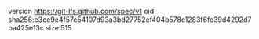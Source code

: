 version https://git-lfs.github.com/spec/v1
oid sha256:e3ce9e4f57c54107d93a3bd27752ef404b578c1283f6fc39d4292d7ba425e13c
size 515

